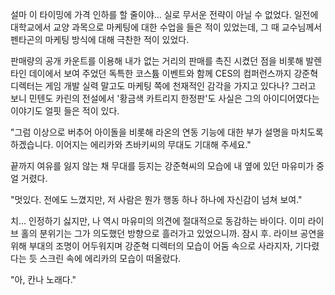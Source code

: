 설마 이 타이밍에 가격 인하를 할 줄이야... 
실로 무서운 전략이 아닐 수 없었다. 
일전에 대학교에서 교양 과목으로 마케팅에 대한 수업을 들은 적이 있었는데, 그 때 교수님께서 펜타곤의 마케팅 방식에 대해 극찬한 적이 있었다. 

판매량의 공개 카운트를 이용해 내가 없는 거리의 판매를 촉진 시켰던 점을 비롯해 발렌타인 데이에서 보여 주었던 독특한 코스튬 이벤트와 함께 CES의 컴퍼런스까지 강준혁 디렉터는 게임 개발 실력 말고도 마케팅 쪽에 천재적인 감각을 가지고 있다나? 
그러고 보니 민텐도 카린의 전설에서 '황금색 카트리지 한정판'도 사실은 그의 아이디어였다는 이야기도 얼핏 들은 적이 있다. 

"그럼 이상으로 버추어 아이돌을 비롯해 라온의 연동 기능에 대한 부가 설명을 마치도록 하겠습니다. 이어지는 에리카와 츠바키씨의 무대도 기대해 주세요." 

끝까지 여유를 잃지 않는 채 무대를 등지는 강준혁씨의 모습에 내 옆에 있던 마유미가 중얼 거렸다. 

"멋있다. 전에도 느꼈지만, 저 사람은 뭔가 행동 하나 하나에 자신감이 넘쳐 보여." 

치... 인정하기 싫지만, 나 역시 마유미의 의견에 절대적으로 동감하는 바이다. 
이미 라이브 홀의 분위기는 그가 의도했던 방향으로 흘러가고 있었으니까. 
잠시 후. 라이브 공연을 위해 부대의 조명이 어두워지며 강준혁 디렉터의 모습이 어둠 속으로 사라지자, 기다렸다는 듯 스크린 속에 에리카의 모습이 떠올랐다. 

"아, 칸나 노래다." 